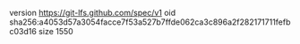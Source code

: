 version https://git-lfs.github.com/spec/v1
oid sha256:a4053d57a3054facce7f53a527b7ffde062ca3c896a2f282171711fefbc03d16
size 1550
